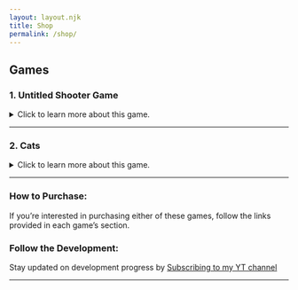 ```yaml
---
layout: layout.njk
title: Shop
permalink: /shop/
---
```



## Games

### 1. **Untitled Shooter Game**
<details>
  <summary>Click to learn more about this game.</summary>

  **Status**: Beta Build in Development

  ### Brief Description
  A fast-paced shooter where you battle endless waves of zombies across diverse environments. The game features dynamic challenges and upgrades that keep the action intense.

  ### Download Alpha Version
  - **Windows**: Mega - https://mega.nz/file/o2VDHS4J#G9sqv8tGQq7r9dlmhjmsbbE-LGmndZyr-nOKbngSDqI
  - **Linux**: Mega - NA
  - **Android**: Mega - NA

  ### Leave a Review - Alpha Build [ONLY].
  Played the game? [Contact me](/contact/) if you'd like to leave a review to be featured here!

  ### Preorder 1.0 
  - 1.0 costs 5 USD
  - [To Preorder with either paypal or Debit/Credit card, press this](https://www.paypal.com/ncp/payment/GBXC7B3SHEYMG)
  - [To Preoder with Crypto, follow the following instructions](https://pastebin.com/RUcvHM12)
  - After payment, Please fill the following form : [Click Here](https://forms.gle/nB8BsYAY25TkF5qS8)

  ### Details:
  - **Price**: Free, until 1.0 releases
  - **Supported Platforms**: Windows, On Beta Version - Linux, Only on the 1.0.0 Version - Android.

  ### Notes:
  - The game currently has 1 known bug, where you cannot pick up an ammo box, So, this will be fixed On the Beta Build [The Next one]
  - In the beta build there will be Better UI.
  - Basically, Everything in this version is complete shit. Beta Will be an improvment, and 1.0.0 will be THE TOP.
  - if you notice another bug please contact me on discord: @adamoolah or send me an email: adam.alnajar@yahoo.com

</details>

---

### 2. **Cats**
<details>
  <summary>Click to learn more about this game.</summary>

  **Status**: 1 Full Game, Work in Progress

  ### Brief Description
  A quirky, fun game where you can play with and annoy cats—because, why not? It’s a silly, stress-free experience that’s all about having fun with your feline friends.

  ### Purchase
  Not available Yet.

  ### Leave a Review
  Loved the game? [Contact me](/contact/) to leave your review, and it might appear here!

  ### Details:
  - **Price**: NA 
  - **Supported Platforms**: Windows, Linux.

  *(Details are subject to change upon release. More information to come soon!)*
</details>

---

### How to Purchase:
If you’re interested in purchasing either of these games, follow the links provided in each game’s section.

### Follow the Development:
Stay updated on development progress by [Subscribing to my YT channel](https://youtube.com/@adamoolah)

---
